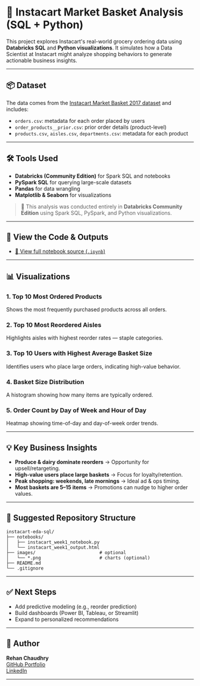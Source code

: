 
# 🛒 Instacart Market Basket Analysis (SQL + Python)

This project explores Instacart's real-world grocery ordering data using **Databricks SQL** and **Python visualizations**. It simulates how a Data Scientist at Instacart might analyze shopping behaviors to generate actionable business insights.

---

## 📦 Dataset

The data comes from the [Instacart Market Basket 2017 dataset](https://www.kaggle.com/competitions/instacart-market-basket-analysis/data) and includes:

- `orders.csv`: metadata for each order placed by users
- `order_products__prior.csv`: prior order details (product-level)
- `products.csv`, `aisles.csv`, `departments.csv`: metadata for each product

---

## 🛠 Tools Used

- **Databricks (Community Edition)** for Spark SQL and notebooks
- **PySpark SQL** for querying large-scale datasets
- **Pandas** for data wrangling
- **Matplotlib & Seaborn** for visualizations

> 🧠 This analysis was conducted entirely in **Databricks Community Edition** using Spark SQL, PySpark, and Python visualizations.

---

## 📁 View the Code & Outputs

- [📄 View full notebook source (`.ipynb`)](https://github.com/rehansc/Instacart-eda-sql/blob/main/instacart_eda_sql.ipynb)


---

## 📊 Visualizations

### 1. **Top 10 Most Ordered Products**
Shows the most frequently purchased products across all orders.

### 2. **Top 10 Most Reordered Aisles**
Highlights aisles with highest reorder rates — staple categories.

### 3. **Top 10 Users with Highest Average Basket Size**
Identifies users who place large orders, indicating high-value behavior.

### 4. **Basket Size Distribution**
A histogram showing how many items are typically ordered.

### 5. **Order Count by Day of Week and Hour of Day**
Heatmap showing time-of-day and day-of-week order trends.

---

## 💡 Key Business Insights

- **Produce & dairy dominate reorders** → Opportunity for upsell/retargeting.
- **High-value users place large baskets** → Focus for loyalty/retention.
- **Peak shopping: weekends, late mornings** → Ideal ad & ops timing.
- **Most baskets are 5–15 items** → Promotions can nudge to higher order values.

---

## 📁 Suggested Repository Structure

```
instacart-eda-sql/
├── notebooks/
│   ├── instacart_week1_notebook.py
│   └── instacart_week1_output.html
├── images/                        # optional
│   └── *.png                      # charts (optional)
├── README.md
└── .gitignore
```

---

## ✅ Next Steps

- Add predictive modeling (e.g., reorder prediction)
- Build dashboards (Power BI, Tableau, or Streamlit)
- Expand to personalized recommendations

---

## 🔗 Author

**Rehan Chaudhry**  
[GitHub Portfolio](https://github.com/rehansc)  
[LinkedIn](https://www.linkedin.com)

---
